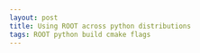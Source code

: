 ```yaml
---
layout: post
title: Using ROOT across python distributions
tags: ROOT python build cmake flags
---
```


<!-- Intro to ROOT - show that using ROOT from binary is as fast as a few seconds -->
<!--  Also mention your own OS -->

<!-- (supporting legacy projects) Building ROOT from source - flags used during compilation to allow for more than 1 python/pyROOT versions -->
<!-- use also test pyroot projects from different versions to show this -->

<!-- (probably) preferred way -> use conda/miniconda -->

<!--  -->